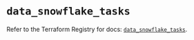 # `data_snowflake_tasks`

Refer to the Terraform Registry for docs: [`data_snowflake_tasks`](https://registry.terraform.io/providers/snowflake-labs/snowflake/1.0.2/docs/data-sources/tasks).
